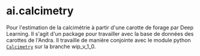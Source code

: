 # ai.calcimetry

Pour l'estimation de la calcimétrie à partir d'une carotte de forage par Deep
Learning.
Il s'agit d'un package pour travailler avec la base de données des carottes de l'Andra. Il travaille de manière conjointe avec le module python 
[`Calcimetry`](https://gitlab.ifpen.fr/tellus/andra/calcimetry.git) sur la branche wip_v_1_0.




